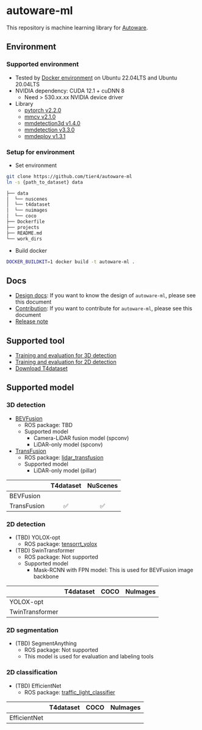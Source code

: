 # autoware-ml

This repository is machine learning library for [Autoware](https://github.com/autowarefoundation/autoware).

## Environment
### Supported environment

- Tested by [Docker environment](Dockerfile) on Ubuntu 22.04LTS and Ubuntu 20.04LTS
- NVIDIA dependency: CUDA 12.1 + cuDNN 8
  - Need > 530.xx.xx NVIDIA device driver
- Library
  - [pytorch v2.2.0](https://github.com/pytorch/pytorch/tree/v2.2.0)
  - [mmcv v2.1.0](https://github.com/open-mmlab/mmcv/tree/v2.1.0)
  - [mmdetection3d v1.4.0](https://github.com/open-mmlab/mmdetection3d/tree/v1.4.0)
  - [mmdetection v3.3.0](https://github.com/open-mmlab/mmdetection/tree/v3.3.0)
  - [mmdeploy v1.3.1](https://github.com/open-mmlab/mmdeploy/tree/v1.3.1)

### Setup for environment

- Set environment

```sh
git clone https://github.com/tier4/autoware-ml
ln -s {path_to_dataset} data
```

```sh
├── data
│  └── nuscenes
│  └── t4dataset
│  └── nuimages
│  └── coco
├── Dockerfile
├── projects
├── README.md
└── work_dirs
```

- Build docker

```sh
DOCKER_BUILDKIT=1 docker build -t autoware-ml .
```

## Docs

- [Design docs](docs/design.md): If you want to know the design of `autoware-ml`, please see this document
- [Contribution](docs/contribution.md): If you want to contribute for `autoware-ml`, please see this document
- [Release note](docs/release_note.md)

## Supported tool

- [Training and evaluation for 3D detection](tools/detection3d)
- [Training and evaluation for 2D detection](tools/detection2d)
- [Download T4dataset](tools/download_t4dataset)

## Supported model
### 3D detection

- [BEVFusion](projects/BEVFusion)
  - ROS package: TBD
  - Supported model
    - Camera-LiDAR fusion model (spconv)
    - LiDAR-only model (spconv)
- [TransFusion](projects/TransFusion)
  - ROS package: [lidar_transfusion](https://github.com/autowarefoundation/autoware.universe/tree/main/perception/lidar_transfusion)
  - Supported model
    - LiDAR-only model (pillar)

|             | T4dataset | NuScenes |
| ----------- | :-------: | :------: |
| BEVFusion   |           |          |
| TransFusion |     ✅     |    ✅     |

### 2D detection

- (TBD) YOLOX-opt
  - ROS package: [tensorrt_yolox](https://github.com/autowarefoundation/autoware.universe/tree/main/perception/tensorrt_yolox)
- (TBD) SwinTransformer
  - ROS package: Not supported
  - Supported model
    - Mask-RCNN with FPN model: This is used for BEVFusion image backbone

|                 | T4dataset | COCO  | NuImages |
| --------------- | :-------: | :---: | :------: |
| YOLOX-opt       |           |       |          |
| TwinTransformer |           |       |          |

### 2D segmentation

- (TBD) SegmentAnything
  - ROS package: Not supported
  - This model is used for evaluation and labeling tools

### 2D classification

- (TBD) EfficientNet
  - ROS package: [traffic_light_classifier](https://github.com/autowarefoundation/autoware.universe/tree/main/perception/traffic_light_classifier)

|              | T4dataset | COCO  | NuImages |
| ------------ | :-------: | :---: | :------: |
| EfficientNet |           |       |          |
